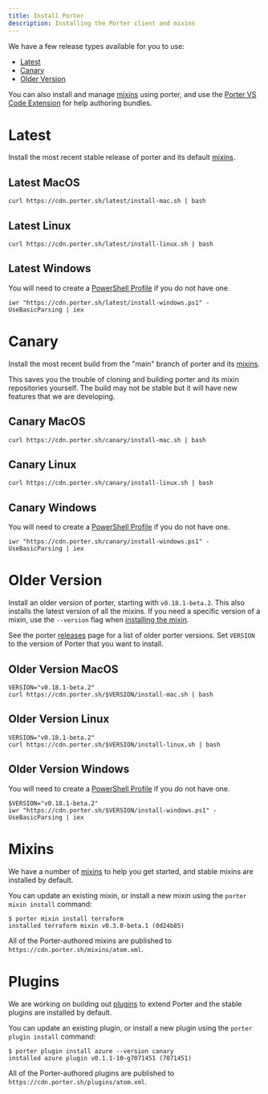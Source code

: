 ```yaml
---
title: Install Porter
description: Installing the Porter client and mixins
---
```


We have a few release types available for you to use:

* [Latest](#latest)
* [Canary](#canary)
* [Older Version](#older-version)

You can also install and manage [mixins](#mixins) using porter,
and use the [Porter VS Code Extension][vscode-ext] for help
authoring bundles. 

[vscode-ext]: https://marketplace.visualstudio.com/items?itemName=ms-kubernetes-tools.porter-vscode
[ps-link]: https://www.howtogeek.com/126469/how-to-create-a-powershell-profile/

# Latest

Install the most recent stable release of porter and its default [mixins](#mixins).

## Latest MacOS
```
curl https://cdn.porter.sh/latest/install-mac.sh | bash
```

## Latest Linux
```
curl https://cdn.porter.sh/latest/install-linux.sh | bash
```

## Latest Windows
You will need to create a [PowerShell Profile][ps-link] if you do not have one.

```
iwr "https://cdn.porter.sh/latest/install-windows.ps1" -UseBasicParsing | iex
```

# Canary

Install the most recent build from the "main" branch of porter and its [mixins](#mixins).

This saves you the trouble of cloning and building porter and its mixin
repositories yourself. The build may not be stable but it will have new features
that we are developing.

## Canary MacOS
```
curl https://cdn.porter.sh/canary/install-mac.sh | bash
```

## Canary Linux
```
curl https://cdn.porter.sh/canary/install-linux.sh | bash
```

## Canary Windows
You will need to create a [PowerShell Profile][ps-link] if you do not have one.

```
iwr "https://cdn.porter.sh/canary/install-windows.ps1" -UseBasicParsing | iex
```

# Older Version

Install an older version of porter, starting with `v0.18.1-beta.2`. This also
installs the latest version of all the mixins. If you need a specific version of
a mixin, use the `--version` flag when [installing the mixin](#mixins).

See the porter [releases][releases] page for a list of older porter versions.
Set `VERSION` to the version of Porter that you want to install.

## Older Version MacOS
```
VERSION="v0.18.1-beta.2"
curl https://cdn.porter.sh/$VERSION/install-mac.sh | bash
```

## Older Version Linux
```
VERSION="v0.18.1-beta.2"
curl https://cdn.porter.sh/$VERSION/install-linux.sh | bash
```

## Older Version Windows
You will need to create a [PowerShell Profile][ps-link] if you do not have one.

```
$VERSION="v0.18.1-beta.2"
iwr "https://cdn.porter.sh/$VERSION/install-windows.ps1" -UseBasicParsing | iex
```

# Mixins

We have a number of [mixins](/mixins) to help you get started, and stable mixins
are installed by default.

You can update an existing mixin, or install a new mixin using the `porter mixin
install` command:

```console
$ porter mixin install terraform
installed terraform mixin v0.3.0-beta.1 (0d24b85)
```

All of the Porter-authored mixins are published to `https://cdn.porter.sh/mixins/atom.xml`.

# Plugins

We are working on building out [plugins](/plugins) to extend Porter and the stable
plugins are installed by default.

You can update an existing plugin, or install a new plugin using the `porter plugin
install` command:

```console
$ porter plugin install azure --version canary
installed azure plugin v0.1.1-10-g7071451 (7071451)
```

All of the Porter-authored plugins are published to `https://cdn.porter.sh/plugins/atom.xml`.


[releases]: https://github.com/deislabs/porter/releases

